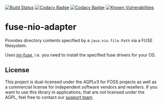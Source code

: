 [![Build Status](https://travis-ci.org/cryptomator/fuse-nio-adapter.svg?branch=master)](https://travis-ci.org/cryptomator/fuse-nio-adapter)
[![Codacy Badge](https://api.codacy.com/project/badge/Grade/47914e82b4c54f39b6150c24b83d7d09)](https://www.codacy.com/app/cryptomator/fuse-nio-adapter?utm_source=github.com&amp;utm_medium=referral&amp;utm_content=cryptomator/fuse-nio-adapter&amp;utm_campaign=Badge_Grade)
[![Codacy Badge](https://api.codacy.com/project/badge/Coverage/47914e82b4c54f39b6150c24b83d7d09)](https://www.codacy.com/app/cryptomator/fuse-nio-adapter?utm_source=github.com&utm_medium=referral&utm_content=cryptomator/fuse-nio-adapter&utm_campaign=Badge_Coverage)
[![Known Vulnerabilities](https://snyk.io/test/github/cryptomator/fuse-nio-adapter/badge.svg)](https://snyk.io/test/github/cryptomator/fuse-nio-adapter)

# fuse-nio-adapter
Provides directory contents specified by a `java.nio.file.Path` via a FUSE filesystem.

Uses [jnr-fuse](https://github.com/SerCeMan/jnr-fuse), i.e. you need to install the specified fuse drivers for your OS.

## License

This project is dual-licensed under the AGPLv3 for FOSS projects as well as a commercial license for independent software vendors and resellers. If you want to use this library in applications, that are *not* licensed under the AGPL, feel free to contact our [support team](https://cryptomator.org/help/).
